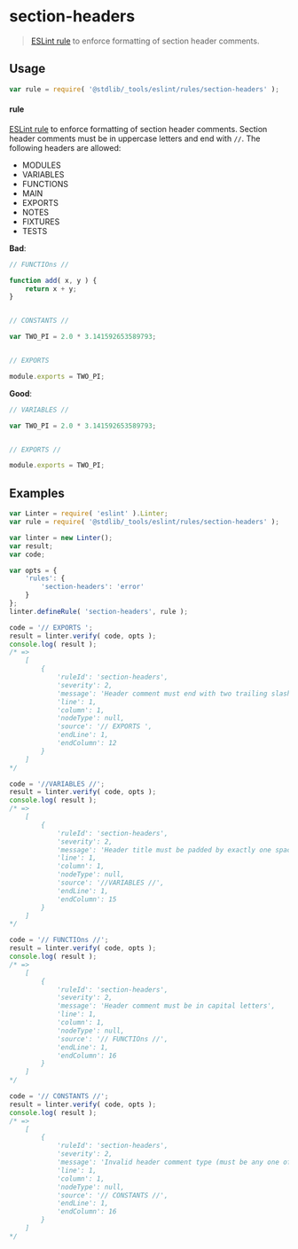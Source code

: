 <!--

@license Apache-2.0

Copyright (c) 2018 The Stdlib Authors.

Licensed under the Apache License, Version 2.0 (the "License");
you may not use this file except in compliance with the License.
You may obtain a copy of the License at

   http://www.apache.org/licenses/LICENSE-2.0

Unless required by applicable law or agreed to in writing, software
distributed under the License is distributed on an "AS IS" BASIS,
WITHOUT WARRANTIES OR CONDITIONS OF ANY KIND, either express or implied.
See the License for the specific language governing permissions and
limitations under the License.

-->

# section-headers

> [ESLint rule][eslint-rules] to enforce formatting of section header comments.

<section class="intro">

</section>

<!-- /.intro -->

<section class="usage">

## Usage

```javascript
var rule = require( '@stdlib/_tools/eslint/rules/section-headers' );
```

#### rule

[ESLint rule][eslint-rules] to enforce formatting of section header comments. Section header comments must be in uppercase letters and end with `//`. The following headers are allowed:

-   MODULES
-   VARIABLES
-   FUNCTIONS
-   MAIN
-   EXPORTS
-   NOTES
-   FIXTURES
-   TESTS

**Bad**:

<!-- eslint-disable stdlib/section-headers, stdlib/section-header-empty-lines,  stdlib/no-multiple-empty-lines -->

```javascript
// FUNCTIOns //

function add( x, y ) {
    return x + y;
}


// CONSTANTS //

var TWO_PI = 2.0 * 3.141592653589793;


// EXPORTS

module.exports = TWO_PI;
```

**Good**:

```javascript
// VARIABLES //

var TWO_PI = 2.0 * 3.141592653589793;


// EXPORTS //

module.exports = TWO_PI;
```

</section>

<!-- /.usage -->

<section class="examples">

## Examples

<!-- eslint no-undef: "error" -->

```javascript
var Linter = require( 'eslint' ).Linter;
var rule = require( '@stdlib/_tools/eslint/rules/section-headers' );

var linter = new Linter();
var result;
var code;

var opts = {
    'rules': {
        'section-headers': 'error'
    }
};
linter.defineRule( 'section-headers', rule );

code = '// EXPORTS ';
result = linter.verify( code, opts );
console.log( result );
/* =>
    [
        {
            'ruleId': 'section-headers',
            'severity': 2,
            'message': 'Header comment must end with two trailing slashes',
            'line': 1,
            'column': 1,
            'nodeType': null,
            'source': '// EXPORTS ',
            'endLine': 1,
            'endColumn': 12
        }
    ]
*/

code = '//VARIABLES //';
result = linter.verify( code, opts );
console.log( result );
/* =>
    [
        {
            'ruleId': 'section-headers',
            'severity': 2,
            'message': 'Header title must be padded by exactly one space after and before comment slashes',
            'line': 1,
            'column': 1,
            'nodeType': null,
            'source': '//VARIABLES //',
            'endLine': 1,
            'endColumn': 15
        }
    ]
*/

code = '// FUNCTIOns //';
result = linter.verify( code, opts );
console.log( result );
/* =>
    [
        {
            'ruleId': 'section-headers',
            'severity': 2,
            'message': 'Header comment must be in capital letters',
            'line': 1,
            'column': 1,
            'nodeType': null,
            'source': '// FUNCTIOns //',
            'endLine': 1,
            'endColumn': 16
        }
    ]
*/

code = '// CONSTANTS //';
result = linter.verify( code, opts );
console.log( result );
/* =>
    [
        {
            'ruleId': 'section-headers',
            'severity': 2,
            'message': 'Invalid header comment type (must be any one of MODULES, VARIABLES, FUNCTIONS, METHODS, MAIN, EXPORTS, NOTES, FIXTURES, TESTS). Value': "CONSTANTS"',
            'line': 1,
            'column': 1,
            'nodeType': null,
            'source': '// CONSTANTS //',
            'endLine': 1,
            'endColumn': 16
        }
    ]
*/
```

</section>

<!-- /.examples -->

<!-- Section for related `stdlib` packages. Do not manually edit this section, as it is automatically populated. -->

<section class="related">

</section>

<!-- /.related -->

<!-- Section for all links. Make sure to keep an empty line after the `section` element and another before the `/section` close. -->

<section class="links">

[eslint-rules]: https://eslint.org/docs/developer-guide/working-with-rules

</section>

<!-- /.links -->
